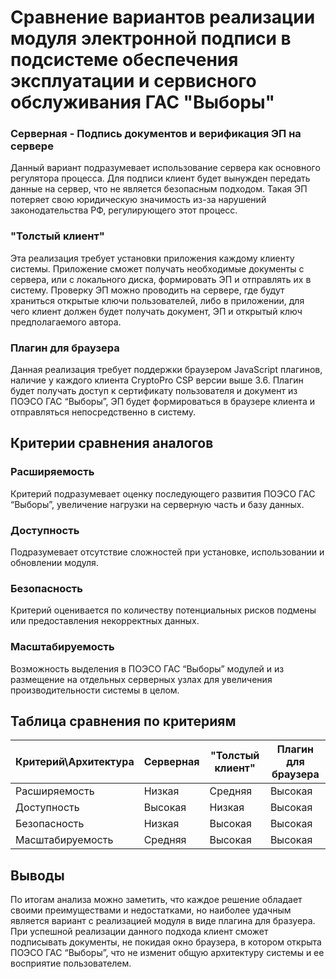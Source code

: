 # Сравнение вариантов реализации модуля электронной подписи в подсистеме обеспечения эксплуатации и сервисного обслуживания ГАС "Выборы"
### Серверная - Подпись документов и верификация ЭП на сервере
Данный вариант подразумевает использование сервера как основного регулятора процесса. Для подписи клиент будет вынужден передать данные на сервер, что не является безопасным подходом. Такая ЭП потеряет свою юридическую значимость из-за нарушений законодательства РФ, регулирующего этот процесс.
### "Толстый клиент"
Эта реализация требует установки приложения каждому клиенту системы. Приложение сможет получать необходимые документы с сервера, или с локального диска, формировать ЭП и отправлять их в систему. Проверку ЭП можно проводить на сервере, где будут храниться открытые ключи пользователей, либо в приложении, для чего клиент должен будет получать документ, ЭП и открытый ключ предполагаемого автора.
### Плагин для браузера
Данная реализация требует поддержки браузером JavaScript плагинов, наличие у каждого клиента CryptoPro CSP версии выше 3.6. Плагин будет получать доступ к сертификату пользователя и документ из ПОЭСО ГАС “Выборы”, ЭП будет формироваться в браузере клиента и отправляться непосредственно в систему.

## Критерии сравнения аналогов
### Расширяемость
Критерий подразумевает оценку последующего развития ПОЭСО ГАС “Выборы”, увеличение нагрузки на серверную часть и базу данных.

### Доступность
Подразумевает отсутствие сложностей при установке, использовании и обновлении модуля.

### Безопасность
Критерий оценивается по количеству потенциальных рисков подмены или предоставления некорректных данных.

### Масштабируемость
Возможность выделения в ПОЭСО ГАС “Выборы” модулей и из размещение на отдельных серверных узлах для увеличения производительности системы в целом.

## Таблица сравнения по критериям
Критерий\Архитектура | Серверная | "Толстый клиент" | Плагин для браузера
------------ | ------------- | ------------- | ------------- 
Расширяемость | Низкая | Средняя | Высокая
Доступность | Высокая | Низкая | Высокая 
Безопасность | Низкая | Высокая | Высокая
Масштабируемость | Средняя | Высокая | Высокая

## Выводы
По итогам анализа можно заметить, что каждое решение обладает своими преимуществами и недостатками, но наиболее удачным является вариант с реализацией модуля в виде плагина для бразуера. При успешной реализации данного подхода клиент сможет подписывать документы, не покидая окно браузера, в котором открыта ПОЭСО ГАС “Выборы”, что не изменит общую архитектуру системы и ее восприятие пользователем.
